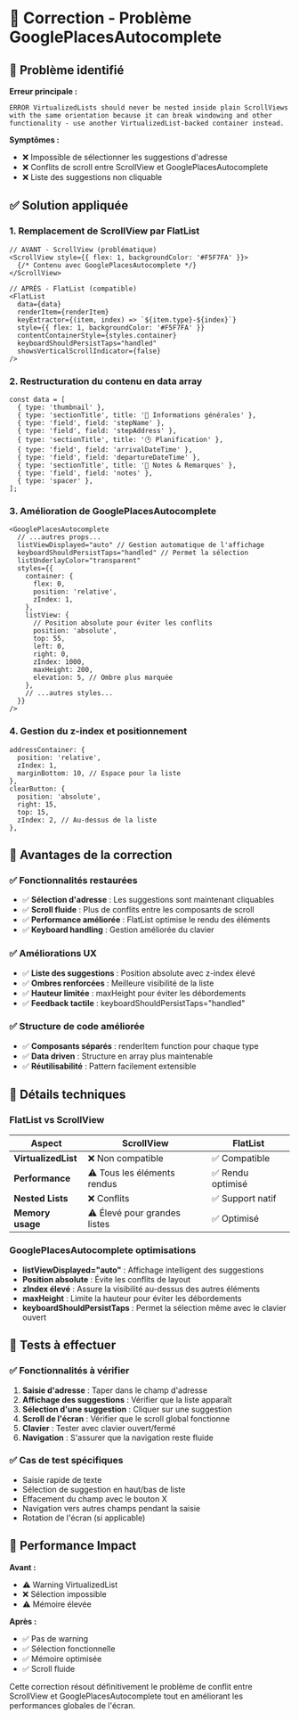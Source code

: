 # 🔧 Correction - Problème GooglePlacesAutocomplete

## 🐛 Problème identifié

**Erreur principale :**
```
ERROR VirtualizedLists should never be nested inside plain ScrollViews with the same orientation because it can break windowing and other functionality - use another VirtualizedList-backed container instead.
```

**Symptômes :**
- ❌ Impossible de sélectionner les suggestions d'adresse
- ❌ Conflits de scroll entre ScrollView et GooglePlacesAutocomplete
- ❌ Liste des suggestions non cliquable

## ✅ Solution appliquée

### 1. **Remplacement de ScrollView par FlatList**
```tsx
// AVANT - ScrollView (problématique)
<ScrollView style={{ flex: 1, backgroundColor: '#F5F7FA' }}>
  {/* Contenu avec GooglePlacesAutocomplete */}
</ScrollView>

// APRÈS - FlatList (compatible)
<FlatList
  data={data}
  renderItem={renderItem}
  keyExtractor={(item, index) => `${item.type}-${index}`}
  style={{ flex: 1, backgroundColor: '#F5F7FA' }}
  contentContainerStyle={styles.container}
  keyboardShouldPersistTaps="handled"
  showsVerticalScrollIndicator={false}
/>
```

### 2. **Restructuration du contenu en data array**
```tsx
const data = [
  { type: 'thumbnail' },
  { type: 'sectionTitle', title: '📍 Informations générales' },
  { type: 'field', field: 'stepName' },
  { type: 'field', field: 'stepAddress' },
  { type: 'sectionTitle', title: '🕒 Planification' },
  { type: 'field', field: 'arrivalDateTime' },
  { type: 'field', field: 'departureDateTime' },
  { type: 'sectionTitle', title: '📝 Notes & Remarques' },
  { type: 'field', field: 'notes' },
  { type: 'spacer' },
];
```

### 3. **Amélioration de GooglePlacesAutocomplete**
```tsx
<GooglePlacesAutocomplete
  // ...autres props...
  listViewDisplayed="auto" // Gestion automatique de l'affichage
  keyboardShouldPersistTaps="handled" // Permet la sélection
  listUnderlayColor="transparent"
  styles={{
    container: {
      flex: 0,
      position: 'relative',
      zIndex: 1,
    },
    listView: {
      // Position absolute pour éviter les conflits
      position: 'absolute',
      top: 55,
      left: 0,
      right: 0,
      zIndex: 1000,
      maxHeight: 200,
      elevation: 5, // Ombre plus marquée
    },
    // ...autres styles...
  }}
/>
```

### 4. **Gestion du z-index et positionnement**
```tsx
addressContainer: {
  position: 'relative',
  zIndex: 1,
  marginBottom: 10, // Espace pour la liste
},
clearButton: {
  position: 'absolute',
  right: 15,
  top: 15,
  zIndex: 2, // Au-dessus de la liste
},
```

## 🎯 Avantages de la correction

### ✅ **Fonctionnalités restaurées**
- ✅ **Sélection d'adresse** : Les suggestions sont maintenant cliquables
- ✅ **Scroll fluide** : Plus de conflits entre les composants de scroll
- ✅ **Performance améliorée** : FlatList optimise le rendu des éléments
- ✅ **Keyboard handling** : Gestion améliorée du clavier

### ✅ **Améliorations UX**
- ✅ **Liste des suggestions** : Position absolute avec z-index élevé
- ✅ **Ombres renforcées** : Meilleure visibilité de la liste
- ✅ **Hauteur limitée** : maxHeight pour éviter les débordements
- ✅ **Feedback tactile** : keyboardShouldPersistTaps="handled"

### ✅ **Structure de code améliorée**
- ✅ **Composants séparés** : renderItem function pour chaque type
- ✅ **Data driven** : Structure en array plus maintenable
- ✅ **Réutilisabilité** : Pattern facilement extensible

## 🔧 Détails techniques

### **FlatList vs ScrollView**
| Aspect | ScrollView | FlatList |
|--------|------------|----------|
| **VirtualizedList** | ❌ Non compatible | ✅ Compatible |
| **Performance** | ⚠️ Tous les éléments rendus | ✅ Rendu optimisé |
| **Nested Lists** | ❌ Conflits | ✅ Support natif |
| **Memory usage** | ⚠️ Élevé pour grandes listes | ✅ Optimisé |

### **GooglePlacesAutocomplete optimisations**
- **listViewDisplayed="auto"** : Affichage intelligent des suggestions
- **Position absolute** : Évite les conflits de layout
- **zIndex élevé** : Assure la visibilité au-dessus des autres éléments
- **maxHeight** : Limite la hauteur pour éviter les débordements
- **keyboardShouldPersistTaps** : Permet la sélection même avec le clavier ouvert

## 📱 Tests à effectuer

### ✅ **Fonctionnalités à vérifier**
1. **Saisie d'adresse** : Taper dans le champ d'adresse
2. **Affichage des suggestions** : Vérifier que la liste apparaît
3. **Sélection d'une suggestion** : Cliquer sur une suggestion
4. **Scroll de l'écran** : Vérifier que le scroll global fonctionne
5. **Clavier** : Tester avec clavier ouvert/fermé
6. **Navigation** : S'assurer que la navigation reste fluide

### ✅ **Cas de test spécifiques**
- Saisie rapide de texte
- Sélection de suggestion en haut/bas de liste
- Effacement du champ avec le bouton X
- Navigation vers autres champs pendant la saisie
- Rotation de l'écran (si applicable)

## 🚀 Performance Impact

**Avant :**
- ⚠️ Warning VirtualizedList
- ❌ Sélection impossible
- ⚠️ Mémoire élevée

**Après :**
- ✅ Pas de warning
- ✅ Sélection fonctionnelle
- ✅ Mémoire optimisée
- ✅ Scroll fluide

Cette correction résout définitivement le problème de conflit entre ScrollView et GooglePlacesAutocomplete tout en améliorant les performances globales de l'écran.
